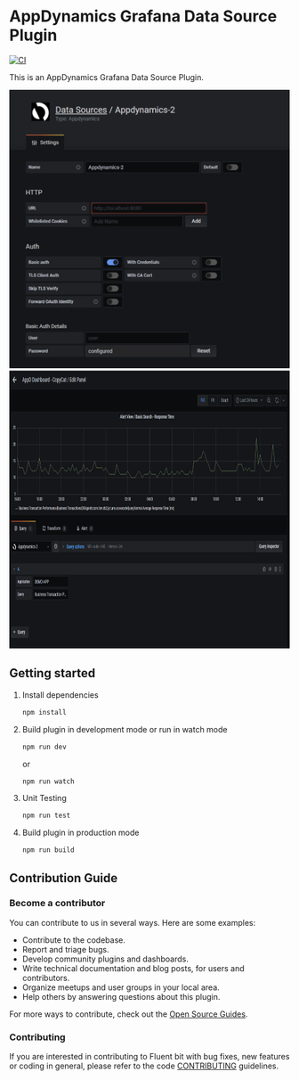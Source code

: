 # AppDynamics Grafana Data Source Plugin

[![CI](https://github.com/morganstanley/Plug-in-AppDynamics-Data-Source/actions/workflows/main.yml/badge.svg)](https://github.com/morganstanley/Plug-in-AppDynamics-Data-Source/actions/workflows/main.yml)

This is an AppDynamics Grafana Data Source Plugin.

<img src="./img/AppD.png"  height="500" />
<img src="./img/Dashboard.png"  height="500" />

## Getting started

1. Install dependencies

   ```bash
   npm install
   ```

2. Build plugin in development mode or run in watch mode

   ```bash
   npm run dev
   ```

   or

   ```bash
   npm run watch
   ```

3. Unit Testing

   ```bash
   npm run test
   ```

4. Build plugin in production mode

   ```bash
   npm run build
   ```

## Contribution Guide

### Become a contributor

You can contribute to us in several ways. Here are some examples:

- Contribute to the codebase.
- Report and triage bugs.
- Develop community plugins and dashboards.
- Write technical documentation and blog posts, for users and contributors.
- Organize meetups and user groups in your local area.
- Help others by answering questions about this plugin.

For more ways to contribute, check out the [Open Source Guides](https://opensource.guide/how-to-contribute/).

### Contributing
If you are interested in contributing to Fluent bit with bug fixes, new features or coding in general, please refer to the code [CONTRIBUTING](./CONTRIBUTING.md) guidelines. 
